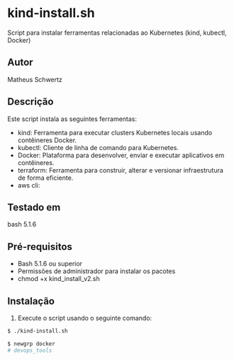 # kind-install.sh

Script para instalar ferramentas relacionadas ao Kubernetes (kind, kubectl, Docker)

## Autor

Matheus Schwertz

## Descrição

Este script instala as seguintes ferramentas:
- kind: Ferramenta para executar clusters Kubernetes locais usando contêineres Docker.
- kubectl: Cliente de linha de comando para Kubernetes.
- Docker: Plataforma para desenvolver, enviar e executar aplicativos em contêineres.
- terraform: Ferramenta para construir, alterar e versionar infraestrutura de forma eficiente.
- aws cli:  

## Testado em

bash 5.1.6

## Pré-requisitos

- Bash 5.1.6 ou superior
- Permissões de administrador para instalar os pacotes
- chmod +x kind_install_v2.sh

## Instalação

1. Execute o script usando o seguinte comando:

```bash
$ ./kind-install.sh

$ newgrp docker
# devops_tools
